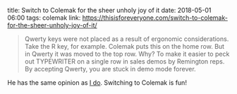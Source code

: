 title: Switch to Colemak for the sheer unholy joy of it
date: 2018-05-01 06:00
tags: colemak
link: https://thisisforeveryone.com/switch-to-colemak-for-the-sheer-unholy-joy-of-it/

> Qwerty keys were not placed as a result of ergonomic considerations.
> Take the R key, for example. Colemak puts this on the home row.
> But in Qwerty it was moved to the top row.
> Why? To make it easier to peck out TYPEWRITER on a single row in sales
> demos by Remington reps. By accepting Qwerty, you are stuck in demo mode forever.

He has the same opinion as [I do](https://www.kriwil.com/journal/colemak/).
Switching to Colemak is fun!
